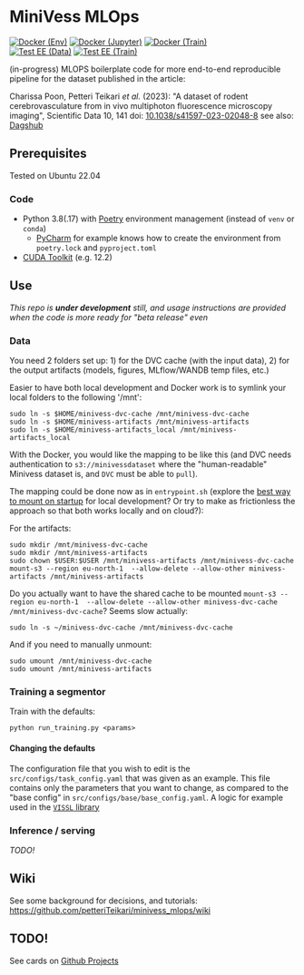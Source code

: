 # MiniVess MLOps

[![Docker (Env)](https://github.com/petteriTeikari/minivess_mlops/actions/workflows/build-env_image.yml/badge.svg)](https://github.com/petteriTeikari/minivess_mlops/actions/workflows/build-env_image.yml)
[![Docker (Jupyter)](https://github.com/petteriTeikari/minivess_mlops/actions/workflows/build-jupyter_image.yml/badge.svg)](https://github.com/petteriTeikari/minivess_mlops/actions/workflows/build-jupyter_image.yml)
[![Docker (Train)](https://github.com/petteriTeikari/minivess_mlops/actions/workflows/build_train_image.yml/badge.svg)](https://github.com/petteriTeikari/minivess_mlops/actions/workflows/build_train_image.yml)
<br>[![Test EE (Data)](https://github.com/petteriTeikari/minivess_mlops/actions/workflows/test_dataload.yml/badge.svg)](https://github.com/petteriTeikari/minivess_mlops/actions/workflows/test_dataload.yml)
[![Test EE (Train)](https://github.com/petteriTeikari/minivess_mlops/actions/workflows/test_train.yml/badge.svg)](https://github.com/petteriTeikari/minivess_mlops/actions/workflows/test_train.yml)


(in-progress) MLOPS boilerplate code for more end-to-end reproducible pipeline for the dataset published in the article:

Charissa Poon, Petteri Teikari _et al._ (2023): 
"A dataset of rodent cerebrovasculature from in vivo multiphoton fluorescence microscopy imaging", 
Scientific Data 10, 141 doi: [10.1038/s41597-023-02048-8](https://doi.org/10.1038/s41597-023-02048-8) see also: [Dagshub](https://dagshub.com/petteriTeikari/minivess_mlops)

## Prerequisites

Tested on Ubuntu 22.04 

### Code

* Python 3.8(.17) with [Poetry](https://python-poetry.org/) environment management (instead of `venv` or `conda`)
  * [PyCharm](https://www.jetbrains.com/help/pycharm/poetry.html#poetry-env) for example knows how to create the environment from `poetry.lock` and `pyproject.toml` 
* [CUDA Toolkit](https://developer.nvidia.com/cuda-downloads?target_os=Linux&target_arch=x86_64&Distribution=Ubuntu&target_version=22.04&target_type=deb_local) (e.g. 12.2)

## Use

_This repo is **under development** still, 
and usage instructions are provided when the code is more ready for "beta release" even_

### Data

You need 2 folders set up: 1) for the DVC cache (with the input data), 2) for the output artifacts (models, figures, MLflow/WANDB temp files, etc.)

Easier to have both local development and Docker work is to symlink your local folders to the following '/mnt':

```
sudo ln -s $HOME/minivess-dvc-cache /mnt/minivess-dvc-cache
sudo ln -s $HOME/minivess-artifacts /mnt/minivess-artifacts
sudo ln -s $HOME/minivess-artifacts_local /mnt/minivess-artifacts_local
```

With the Docker, you would like the mapping to be like this (and DVC needs authentication 
to `s3://minivessdataset` where the "human-readable" Minivess dataset is, and `DVC` must 
be able to `pull`).

The mapping could be done now as in `entrypoint.sh` 
(explore the [best way to mount on startup](https://www.google.com/search?q=mount+s3+ubuntu+at+startup&oq=mount+s3+ubuntu+at+startup&gs_lcrp=EgZjaHJvbWUyBggAEEUYOTIHCAEQIRigATIKCAIQIRgWGB0YHjIKCAMQIRgWGB0YHtIBCDc2NTVqMGo3qAIAsAIA&sourceid=chrome&ie=UTF-8) 
for local development? Or try to make as frictionless the approach so that both works locally and on cloud?):

For the artifacts:

```
sudo mkdir /mnt/minivess-dvc-cache
sudo mkdir /mnt/minivess-artifacts
sudo chown $USER:$USER /mnt/minivess-artifacts /mnt/minivess-dvc-cache
mount-s3 --region eu-north-1  --allow-delete --allow-other minivess-artifacts /mnt/minivess-artifacts
```

Do you actually want to have the shared cache to be mounted 
`mount-s3 --region eu-north-1  --allow-delete --allow-other minivess-dvc-cache /mnt/minivess-dvc-cache`? 
Seems slow actually:

```
sudo ln -s ~/minivess-dvc-cache /mnt/minivess-dvc-cache
```

And if you need to manually unmount:

```
sudo umount /mnt/minivess-dvc-cache
sudo umount /mnt/minivess-artifacts
```

### Training a segmentor

Train with the defaults:

```
python run_training.py <params>
```

#### Changing the defaults

The configuration file that you wish to edit is the 
`src/configs/task_config.yaml` that was given as an example. 
This file contains only the parameters that you want to change, 
as compared to the "base config" in `src/configs/base/base_config.yaml`.
A logic for example used in the [`VISSL` library](https://colab.research.google.com/github/facebookresearch/vissl/blob/stable/tutorials/Understanding_VISSL_Training_and_YAML_Config.ipynb)

### Inference / serving

_TODO!_

## Wiki

See some background for decisions, and tutorials: https://github.com/petteriTeikari/minivess_mlops/wiki

## TODO!

See cards on [Github Projects](https://github.com/users/petteriTeikari/projects/2)
